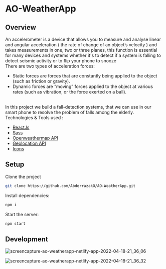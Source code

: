 # AO-WeatherApp
## Overview

An accelerometer is a device that allows you to measure and analyse linear and angular acceleration ( the rate of change of an object’s velocity ) and takes measurements in one, two or three planes, this function is essential for many devices and systems whether it's to detect if a system is falling to detect seismic activity or to flip your phone to snooze \
There are two types of acceleration forces:

- Static forces are forces that are constantly being applied to the object (such as friction or gravity).
- Dynamic forces are “moving” forces applied to the object at various rates (such as vibration, or the force exerted on a ball).

\
In this project we build a fall-detection systems, that we can use in our smart phone to resolve the problem of falls among the elderly.
\
Technologies & Tools used :

- <a href="https://reactjs.org/">ReactJs</a>
- <a href="https://sass-lang.com/guide">Sass</a>
- <a href="https://openweathermap.org/current">Openweathermap API</a>
- <a href="https://developer.mozilla.org/en-US/docs/Web/API/Geolocation_API">Geolocation API</a>
- <a href="https://www.amcharts.com/free-animated-svg-weather-icons/">Icons</a>

## Setup

Clone the project

```bash
git clone https://github.com/AbderrazakO/AO-WeatherApp.git
```

Install dependencies:

```bash
npm i
```

Start the server:

```bash
npm start
```

## Development

![screencapture-ao-weatherapp-netlify-app-2022-04-18-21_36_06](https://user-images.githubusercontent.com/72947119/163881792-8e9d9a3f-e97a-4aa0-ab5a-9e81619223ca.png)

![screencapture-ao-weatherapp-netlify-app-2022-04-18-21_36_32](https://user-images.githubusercontent.com/72947119/163881825-9e1ffae4-0e6f-4282-843e-ef43e433dad7.png)


